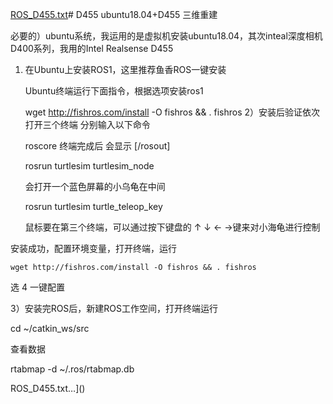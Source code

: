 [ROS_D455.txt](https://github.com/user-attachments/files/17933396/ROS_D455.txt)# D455
ubuntu18.04+D455 三维重建

必要的）ubuntu系统，我运用的是虚拟机安装ubuntu18.04，其次inteal深度相机D400系列，我用的Intel Realsense D455
1) 在Ubuntu上安装ROS1，这里推荐鱼香ROS一键安装

   Ubuntu终端运行下面指令，根据选项安装ros1
   
    wget http://fishros.com/install -O fishros && . fishros
2）安装后验证依次打开三个终端 分别输入以下命令

    roscore	
    终端完成后 会显示 [/rosout]
   
    rosrun turtlesim turtlesim_node
   
   会打开一个蓝色屏幕的小乌龟在中间
   
    rosrun turtlesim  turtle_teleop_key
   
   鼠标要在第三个终端，可以通过按下键盘的 ↑ ↓ ← →键来对小海龟进行控制
   
  安装成功，配置环境变量，打开终端，运行
  
    wget http://fishros.com/install -O fishros && . fishros
    
   选 4 一键配置
   
3）安装完ROS后，新建ROS工作空间，打开终端运行
  
cd ~/catkin_ws/src

查看数据

rtabmap -d ~/.ros/rtabmap.db

ROS_D455.txt…]()
